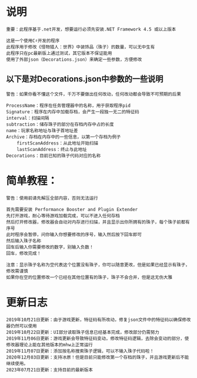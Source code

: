 # 说明
`重要：此程序基于.net开发，想要运行必须先安装.NET Framework 4.5 或以上版本`

    这是一个使用C♯开发的程序
    此程序用于修改《怪物猎人：世界》中装饰品（珠子）的数量，可以无中生有
    此程序只在pc最新版上通过测试，其它版本不保证能用
    使用了外部json（Decorations.json）来确定一些参数，方便修改

## 以下是对Decorations.json中参数的一些说明
`警告：如果你看不懂这个文件，千万不要做出任何改动，任何改动都会导致不可预期的后果`

    ProcessName：程序在任务管理器中的名称，用于获取程序pid
    Signature：程序在内存中加载存档，会产生一段独一无二的特征码
    interval：扫描间隔
    subtraction：储存珠子的部分在存档内存中占的长度
    name：玩家名称地址与珠子首地址差
    Archive：存档在内存中的一些信息，以第一个存档为例子
        firstScanAddress：从此地址开始扫描
        lastScanAddress：终止与此地址
    Decorations：目前已知的珠子代码对应的名称

# 简单教程：
`警告：使用前请先解压全部内容，否则无法运行`
    
    首先需要安装 Performance Booster and Plugin Extender
    先打开游戏，耐心等待游戏加载完成，可以不进入任何存档
    然后打开修改器，修改器会自动对内存进行扫描，并且显示出你所拥有的珠子，每个珠子前都有序号
    此时程序会暂停，问你输入你想要修改的序号，输入然后按下回车即可
    然后输入珠子名称
    回车后输入你需要修改的数字，别输入负数！
    回车，修改完成！

    注意：显示珠子名称为空代表这个位置没有珠子，你可以随意更改，但是如果已经显示有珠子，修改需谨慎
    如果你在空的位置修改一个已经在其他位置有的珠子，珠子不会合并，但是这无伤大雅

    
# 更新日志
    2019年10月21日更新：由于游戏更新，特征码有所改动，修复json文件中的特征码以确保修改器仍然可以使用
    2019年10月22日更新：UI部分读取珠子信息已经基本完成，修改部分仍需努力
    2019年11月06日更新：游戏更新会导致特征码变动，修改特征码逻辑，去除会变动的部分，使修改器理论上能在其他版本的mhw上正常运行
    2019年11月07日更新：添加按名称搜索珠子逻辑，可以不输入珠子代码啦！
    2020年12月03日更新：支持冰原！但是目前只能修改第一个存档的珠子，并且游戏更新后不能继续使用。
    2023年07月21日更新：支持目前的最新版本